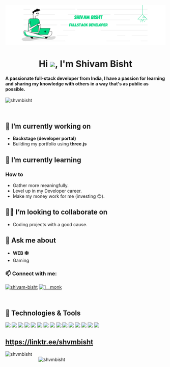 ![MasterHead](</images/Pink and Purple Professional LinkedIn Banner.png>)

<h1 align="center">Hi <img src="https://raw.githubusercontent.com/MartinHeinz/MartinHeinz/master/wave.gif" width="30px">, I'm Shivam Bisht </h1>
<h4 align="left">A passionate full-stack developer from India, I have a passion for learning and sharing my knowledge with others in a way that's as public as possible.</h4>
<p align="left"> <img src="https://komarev.com/ghpvc/?username=shvmbisht&label=Profile%20views&color=0e75b6&style=flat" alt="shvmbisht" /> </p>

<p align="left"> <a href="https://twitter.com/" target="blank"><img src="https://img.shields.io/twitter/follow/?logo=twitter&style=for-the-badge" alt="" /></a> </p>

## 🔭 I’m currently working on 
- **Backstage (developer portal)**
- Building my portfolio using **three.js**

## 🌱 I’m currently learning
### How to
- Gather more meaningfully.
- Level up in my Developer career.
- Make my money work for me (investing 😍).

## ✌🏼 I’m looking to collaborate on
- Coding projects with a good cause.

## 💬 Ask me about
- **WEB 🕸**
- Gaming

<h3 align="left">📫 Connect with me:</h3>
<p align="left">
<a href="https://linkedin.com/in/shivam-bisht" target="blank"><img align="center" src="https://raw.githubusercontent.com/rahuldkjain/github-profile-readme-generator/master/src/images/icons/Social/linked-in-alt.svg" alt="shivam-bisht" height="30" width="40" /></a>
<a href="https://instagram.com/1__monk" target="blank"><img align="center" src="https://raw.githubusercontent.com/rahuldkjain/github-profile-readme-generator/master/src/images/icons/Social/instagram.svg" alt="1__monk" height="30" width="40" /></a>
</p>
<br/>


## 🔧 Technologies & Tools
![](https://img.shields.io/badge/code-node.js-brightgreen?style=flat&logo=node.js&logoColor=white&color=2bbc8a)
![](https://img.shields.io/badge/Code-JavaScript-informational?style=flat&logo=javascript&logoColor=white&color=2bbc8a)
![](https://img.shields.io/badge/code-React-brightgreen?style=flat&logo=React&logoColor=white&color=2bbc8a)
![](https://img.shields.io/badge/Code-Typescript-informational?style=flat&logo=TypeScript&logoColor=white&color=2bbc8a)
![](https://img.shields.io/badge/Code-Vue-informational?style=flat&logo=vue.js&logoColor=white&color=2bbc8a)
![](https://img.shields.io/badge/Code-Redux-informational?style=flat&logo=Redux&logoColor=white&color=2bbc8a)
![](https://img.shields.io/badge/Tools-MySQL-informational?style=flat&logo=MySQL&logoColor=white&color=2bbc8a)
![](https://img.shields.io/badge/Tools-MongoDB-informational?style=flat&logo=MongoDB&logoColor=white&color=2bbc8a)
![](https://img.shields.io/badge/Tools-GraphQL-informational?style=flat&logo=GraphQL&logoColor=white&color=2bbc8a)
![](https://img.shields.io/badge/Tools-Firebase-informational?style=flat&logo=Firebase&logoColor=white&color=2bbc8a)
![](https://img.shields.io/badge/Tools-Redis-informational?style=flat&logo=Redis&logoColor=white&color=2bbc8a)
![](https://img.shields.io/badge/Tools-RabbitMQ-informational?style=flat&logo=RabbitMQ&logoColor=white&color=2bbc8a)
![](https://img.shields.io/badge/Tools-Docker-informational?style=flat&logo=docker&logoColor=white&color=2bbc8a)
![](https://img.shields.io/badge/Tools-Kubernetes-informational?style=flat&logo=kubernetes&logoColor=white&color=2bbc8a)
![](https://img.shields.io/badge/Tools-Postman-informational?style=flat&logo=Postman&logoColor=white&color=2bbc8a)
<br/>


## https://linktr.ee/shvmbisht

<p><img align="left" width=400 src="https://github-readme-stats.vercel.app/api/top-langs?username=shvmbisht&show_icons=true&locale=en&layout=compact&theme=vue-dark" alt="shvmbisht" /></p>

<p>&nbsp;<img align="right" width=400 src="https://github-readme-stats.vercel.app/api?username=shvmbisht&show_icons=true&locale=en&theme=vue-dark" alt="shvmbisht" /></p>
